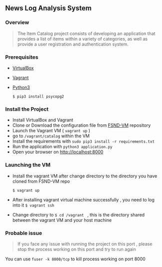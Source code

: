 ## News Log Analysis System

### Overview

> The Item Catalog project consists of developing an application that provides a list of items within a variety of categories, as well as provide a user registration and authentication system.

### Prerequisites
* [VirtualBox](https://www.virtualbox.org/)
* [Vagrant](https://www.vagrantup.com/)
* [Python3](https://www.python.org/)

  `$ pip3 install psycopg2`

### Install the Project

* Install VirtualBox and Vagrant
* Clone or Download the configuration file from [FSND-VM](https://github.com/udacity/fullstack-nanodegree-vm) repository
* Launch the Vagrant VM ( `vagrant up` )
* go to `/vagrant/catalog` within the VM
* Install the requirements with `sudo pip3 install -r requirements.txt`
* Run the application with `python3 application.py`
* Open your browser on [http://localhost:8000](http://localhost:8000)

### Launching the VM
* Install the vagrant VM after change directory to the directory you have cloned from FSND-VM repo

  `$ vagrant up `
* After installing vagrant virtual machine successfully , you need to log into it
  `$ vagrant ssh `
* Change directory to `$ cd /vagrant ` , this is the directory shared between the vagrant VM and your host machine

### Probable issue

> If you face any issue with running the project on this port ,
please stop the process working on this port and try to run again

You can use `fuser -k 8000/tcp` to kill process working on port 8000
